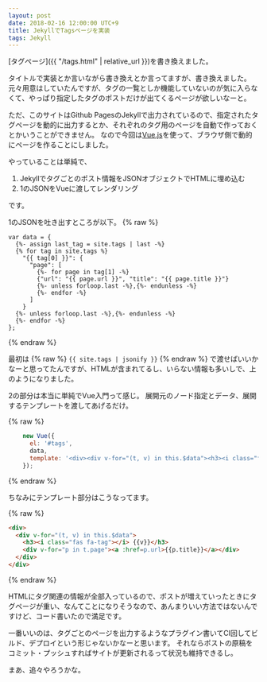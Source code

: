 ```yaml
---
layout: post
date: 2018-02-16 12:00:00 UTC+9
title: JekyllでTagsページを実装
tags: Jekyll
---
```

[タグページ]({{ "/tags.html" | relative_url }})を書き換えました。

タイトルで実装とか言いながら書き換えとか言ってますが、書き換えました。
元々用意はしていたんですが、タグの一覧としか機能していないのが気に入らなくて、やっぱり指定したタグのポストだけが出てくるページが欲しいなーと。

ただ、このサイトはGithub PagesのJekyllで出力されているので、指定されたタグページを動的に出力するとか、それぞれのタグ用のページを自動で作っておくとかいうことができません。
なので今回は[Vue.js](https://jp.vuejs.org/)を使って、ブラウザ側で動的にページを作ることにしました。

やっていることは単純で、

1. Jekyllでタグごとのポスト情報をJSONオブジェクトでHTMLに埋め込む
2. 1のJSONをVueに渡してレンダリング

です。

1のJSONを吐き出すところが以下。
{% raw %}
```liquid
var data = {
  {%- assign last_tag = site.tags | last -%}
  {% for tag in site.tags %}
    "{{ tag[0] }}": {
      "page": [
        {%- for page in tag[1] -%}
        {"url": "{{ page.url }}", "title": "{{ page.title }}"}
        {%- unless forloop.last -%},{%- endunless -%}
        {%- endfor -%}
      ]
    }
  {%- unless forloop.last -%},{%- endunless -%}
  {%- endfor -%}
};
```
{% endraw %}

最初は
{% raw %} `{{ site.tags | jsonify }}` {% endraw %}
で渡せばいいかなーと思ってたんですが、HTMLが含まれてるし、いらない情報も多いしで、上のようになりました。

2の部分は本当に単純でVue入門って感じ。
展開元のノード指定とデータ、展開するテンプレートを渡してあげるだけ。

{% raw %}
```js
    new Vue({
      el: '#tags',
      data,
      template: '<div><div v-for="(t, v) in this.$data"><h3><i class="fas fa-tag"></i> {{v}}</h3><div v-for="p in t.page"><a :href=p.url>{{p.title}}</a></div></div></div>'
    });
```
{% endraw %}

ちなみにテンプレート部分はこうなってます。

{% raw %}
```html
<div>
  <div v-for="(t, v) in this.$data">
    <h3><i class="fas fa-tag"></i> {{v}}</h3>
    <div v-for="p in t.page"><a :href=p.url>{{p.title}}</a></div>
  </div>
</div>
```
{% endraw %}

HTMLにタグ関連の情報が全部入っているので、ポストが増えていったときにタグページが重い、なんてことになりそうなので、あんまりいい方法ではないんですけど、コード書いたので満足です。

一番いいのは、タグごとのページを出力するようなプラグイン書いてCI回してビルド、デプロイという形じゃないかなーと思います。
それならポストの原稿をコミット・プッシュすればサイトが更新されるって状況も維持できるし。

まあ、追々やろうかな。
